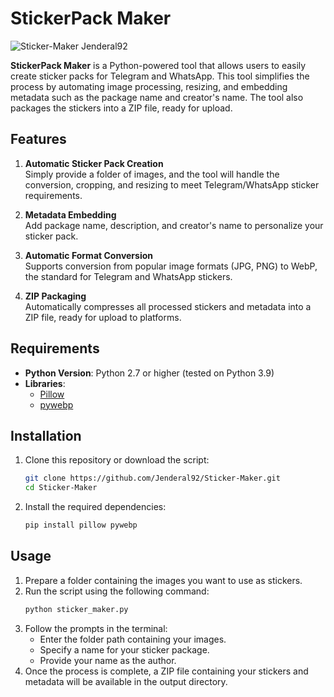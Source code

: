 # StickerPack Maker 

![Sticker-Maker Jenderal92](https://github.com/user-attachments/assets/cca026ff-01b0-47be-966e-5e49841874bf)


**StickerPack Maker** is a Python-powered tool that allows users to easily create sticker packs for Telegram and WhatsApp. This tool simplifies the process by automating image processing, resizing, and embedding metadata such as the package name and creator's name. The tool also packages the stickers into a ZIP file, ready for upload.


## Features

1. **Automatic Sticker Pack Creation**  
   Simply provide a folder of images, and the tool will handle the conversion, cropping, and resizing to meet Telegram/WhatsApp sticker requirements.

2. **Metadata Embedding**  
   Add package name, description, and creator's name to personalize your sticker pack.

3. **Automatic Format Conversion**  
   Supports conversion from popular image formats (JPG, PNG) to WebP, the standard for Telegram and WhatsApp stickers.

4. **ZIP Packaging**  
   Automatically compresses all processed stickers and metadata into a ZIP file, ready for upload to platforms.


## Requirements

- **Python Version**: Python 2.7 or higher (tested on Python 3.9)
- **Libraries**:
  - [Pillow](https://pypi.org/project/Pillow/)
  - [pywebp](https://pypi.org/project/pywebp/)


## Installation

1. Clone this repository or download the script:
   ```bash
   git clone https://github.com/Jenderal92/Sticker-Maker.git
   cd Sticker-Maker
   ```

2. Install the required dependencies:
   ```bash
   pip install pillow pywebp
   ```


## Usage

1. Prepare a folder containing the images you want to use as stickers.
2. Run the script using the following command:
   ```bash
   python sticker_maker.py
   ```
3. Follow the prompts in the terminal:
   - Enter the folder path containing your images.
   - Specify a name for your sticker package.
   - Provide your name as the author.
4. Once the process is complete, a ZIP file containing your stickers and metadata will be available in the output directory.
